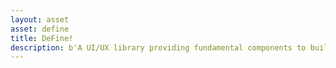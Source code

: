 ```yaml
---
layout: asset
asset: define
title: DeFine!
description: b'A UI/UX library providing fundamental components to build a rich graphical user interface in no time.'
---
```

